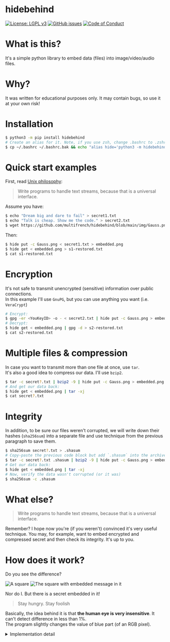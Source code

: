 hidebehind
=====
[![License: LGPL v3](https://img.shields.io/badge/License-LGPL%20v3-blue.svg)](https://www.gnu.org/licenses/lgpl-3.0)
[![GitHub issues](https://img.shields.io/github/issues-raw/multifrench/hidebehind)](https://github.com/multifrench/cover/issues)
[![Code of Conduct](https://img.shields.io/badge/code%20of-conduct-ff69b4.svg?style=flat)](https://github.com/multifrench/hidebehind/blob/main/CODE_OF_CONDUCT.md)

What is this?
=============
It's a simple python library to embed data (files) into image/video/audio files.

Why?
=======
It was written for educational purposes only. It may contain bugs, so use it at your own risk!

Installation
============
```bash
$ python3 -m pip install hidebehind
# Create an alias for it. Note, if you use zsh, change .bashrc to .zshrc 
$ cp ~/.bashrc ~/.bashrc.bak && echo "alias hide='python3 -m hidebehind'" >> ~/.bashrc && source ~/.bashrc 
```

Quick start examples
====================
First, read [Unix philosophy](https://en.wikipedia.org/wiki/Unix_philosophy#Origin):
> Write programs to handle text streams, because that is a universal interface. 

Assume you have:
```bash
$ echo "Dream big and dare to fail" > secret1.txt
$ echo "Talk is cheap. Show me the code." > secret2.txt
$ wget https://github.com/multifrench/hidebehind/blob/main/img/Gauss.png
```
Then:
```bash
$ hide put -c Gauss.png < secret1.txt > embedded.png
$ hide get < embedded.png > s1-restored.txt
$ cat s1-restored.txt
```

Encryption
==========
It's not safe to transmit unencrypted (sensitive) information over public connections.  
In this example I'll use `GnuPG`, but you can use anything you want (i.e. `VeraCrypt`)
```bash
# Encrypt:
$ gpg -er <YouKeyID> -o - < secret2.txt | hide put -c Gauss.png > embedded.png
# Decrypt:
$ hide get < embedded.png | gpg -d > s2-restored.txt
$ cat s2-restored.txt
```

Multiple files & compression
============================
In case you want to transmit more than one file at once, use `tar`.  
It's also a good idea to compress our data. I'll use `bzip2`.
```bash
$ tar -c secret?.txt | bzip2 -9 | hide put -c Gauss.png > embedded.png
# And get our data back:
$ hide get < embedded.png | tar -xj
$ cat secret?.txt
```

Integrity
=========
In addition, to be sure our files weren't corrupted, we will write down their hashes (`sha256sum`) into a separate file and use technique from the previous paragraph to save them.
```bash
$ sha256sum secret?.txt > .shasum
# Copy-paste the previous code block but add `.shasum` into the archive.
$ tar -c secret?.txt .shasum | bzip2 -9 | hide put -c Gauss.png > embedded.png
# Get our data back:
$ hide get < embedded.png | tar -xj
# Now, verify the data wasn't corrupted (or it was)
$ sha256sum -c .shasum
```

What else?
=====================
> Write programs to handle text streams, because that is a universal interface.

Remember? I hope now you're (if you weren't) convinced it's very useful technique. 
You may, for example, want to embed encrypted and compressed secret and then check its integrity. It's up to you.




How does it work?
=================
Do you see the difference?

![A square](https://github.com/multifrench/hidebehind/blob/main/img/square.png)
![The square with embedded message in it](https://github.com/multifrench/hidebehind/blob/main/img/square-embedded.png)

Nor do I. But there is a secret embedded in it!
> Stay hungry. Stay foolish

Basically, the idea behind it is that **the human eye is very insensitive**. It can't detect difference in less than 1%.  
The program slightly changes the value of blue part (of an RGB pixel). 

<details>
  <summary>Implementation detail</summary>
  Assume we want to hide a sequence of bytes <code>S</code> (that's our secret message; it's not necessarily a string of printable characters, i.e. a binary file) into
  an image <code>I</code>. For simplicity, we assume an image is an <code>NxMx3</code> array, where <code>I[i][j]</code> is <code>[red, green, blue]</code>. We are only interested in <code>0 <= blue < 256</code> value.
  It's possible to represent it as a binary number. For example, <code>55 = 0b110111</code>. If we clear last least significant bit, we get <code>0b110110 = 54</code>. We changed the value of it only by less than <code>0.4%</code>!  
  Having done so, now we can store the payload there. Yes, a bit of the payload goes into one pixel. If we want to embed more, we modify two least significant bits. The maximum difference then will be <code>1.2%</code>, but it's still OK.
</details>
